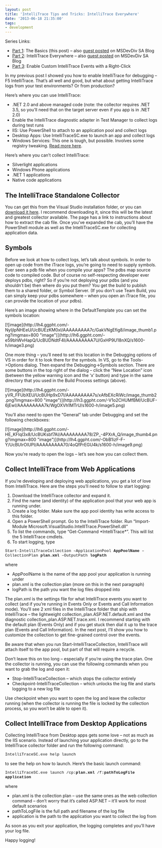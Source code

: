 ```yaml
---
layout: post
title: 'IntelliTrace Tips and Tricks: IntelliTrace Everywhere'
date: '2013-06-18 21:35:00'
tags:
- development
---
```


Series Links:

- [Part 1](http://www.colinsalmcorner.com/2013/06/intellitrace-tips-and-tricks-basics.html): The Basics (this post) – also [guest posted](http://blogs.msdn.com/b/southafrica/archive/2013/05/13/guest-post-intellitrace-tips-and-tricks-the-basics-part-1-colin-dembovsky.aspx) on MSDevDiv SA Blog
- [Part 2](http://www.colinsalmcorner.com/2013/06/intellitrace-tips-and-tricks.html): IntelliTrace Everywhere – also [guest posted](http://blogs.msdn.com/b/southafrica/archive/2013/05/13/guest-post-intellitrace-tips-and-tricks-intellitrace-everywhere-part-2-colin-dembovsky.aspx) on MSDevDiv SA Blog
- [Part 3](http://www.colinsalmcorner.com/2013/04/enable-custom-intellitrace-web-events.html): Enable Custom IntelliTrace Events with a Right-Click

In my previous post I showed you how to enable IntelliTrace for debugging – F5 IntelliTrace. That’s all well and good, but what about getting IntelliTrace logs from your test environments? Or from production?

Here’s where you can use IntelliTrace:

- .NET 2.0 and above managed code (note: the collector requires .NET 3.5, so you’ll need that on the target server even if you app is in .NET 2.0)
- Enable the IntelliTrace diagnostic adapter in Test Manager to collect logs during test runs
- IIS: Use PowerShell to attach to an application pool and collect logs
- Desktop Apps: Use IntelliTraceSC.exe to launch an app and collect logs
- Windows Services: This one is tough, but possible. Involves some registry tweaking. [Read more here](http://blogs.msdn.com/b/msaffer/archive/2011/02/23/using-intellitrace-with-services.aspx).

Here’s where you can’t collect IntelliTrace:

- Silverlight applications
- Windows Phone applications
- .NET 1 applications
- Native code applications

## The IntelliTrace Standalone Collector

You can get this from the Visual Studio installation folder, or you can [download it here](http://www.microsoft.com/en-za/download/details.aspx?id=30665). I recommend downloading it, since this will be the latest and greatest collector available. The page has a link to instructions about how to extract the cab file. Once you’ve expanded the cab, you’ll have the PowerShell module as well as the IntelliTraceSC.exe for collecting application data.

## Symbols

Before we look at how to collect logs, let’s talk about symbols. In order to open up code from the iTrace logs, you’re going to need to supply symbols. Ever seen a pdb file when you compile your apps? The pdbs map source code to compiled code. But of course no self-respecting developer ever deploys pdbs, right? So if you’re not deploying your pdbs (and you shouldn’t be) then where do you put them? You get the build to publish them to a shared folder, or Symbol Server. (If you don’t use Team Build, you can simply keep your pdbs somewhere – when you open an iTrace file, you can provide the location of your pdbs).

Here’s an image showing where in the DefaultTemplate you can set the symbols location:

<!--kg-card-begin: html-->[![image](http://lh4.ggpht.com/-NyIjIpNHEeU/UcBUEzKM0xI/AAAAAAAAA7c/GakVNgEfig8/image_thumb1.png?imgmax=800 "image")](http://lh6.ggpht.com/-e59bhWvHapQ/UcBUDNdtF4I/AAAAAAAAA7U/GxHP9U18nXQ/s1600-h/image3.png)<!--kg-card-end: html-->

One more thing – you’ll need to set this location in the Debugging options of VS in order for it to look there for the symbols. In VS, go to the Tools-\>Options dialog. Then expand the Debugging-\>Symbols section. There are some buttons in the top right of the dialog – click the “New Location” icon (between the yellow warning icon and the ‘x’ button) and type in the same directory that you used in the Build Process settings (above).

<!--kg-card-begin: html-->[![image](http://lh4.ggpht.com/-yVR_FFUbXEU/UcBUHp9xD7I/AAAAAAAAA7s/xAfbEXcRiWc/image_thumb2.png?imgmax=800 "image")](http://lh3.ggpht.com/-V1o2CHUMfBM/UcBUF-6jEwI/AAAAAAAAA7k/WgOXVh1MTrU/s1600-h/image5.png)<!--kg-card-end: html-->

You’ll also need to open the “General” tab under Debugging and set the following checkboxes:

<!--kg-card-begin: html-->[![image](http://lh6.ggpht.com/-HE_KFIql3x8/UcBUKsbf7AI/AAAAAAAAA78/ZP_-4PXrA_Q/image_thumb4.png?imgmax=800 "image")](http://lh4.ggpht.com/-ObB1izF-F-Y/UcBUIrOlUPI/AAAAAAAAA70/4oQfPrEGU4k/s1600-h/image9.png)<!--kg-card-end: html-->

Now you’re ready to open the logs – let’s see how you can collect them.

## Collect IntelliTrace from Web Applications

If you’re developing and deploying web applications, you get a lot of love from IntelliTrace. Here are the steps you’ll need to follow to start logging:

1. Download the IntelliTrace collector and expand it.
2. Find the name (and identity) of the application pool that your web app is running under.
3. Create a log folder. Make sure the app pool identity has write access to this folder.
4. Open a PowerShell prompt. Go to the IntelliTrace folder. Run “Import-Module Microsoft.VisualStudio.IntellITrace.PowerShell.dll”
5. To list the commands, type “Get-Command \*IntelliTrace\*”. This will list the 5 IntelliTrace cmdlets.
6. To start logging, type
<!--kg-card-begin: html--><font face="Courier New"><font size="2">Start-IntelliTraceCollection –ApplicationPool <strong>AppPoolName</strong> –CollectionPlan <strong>plan.xml</strong> –OutputPath <strong>logPath</strong></font></font><!--kg-card-end: html-->

where

- AppPoolName is the name of the app pool your application is running under
- plan.xml is the collection plan (more on this in the next paragraph)
- logPath is the path you want the log files dropped into

The plan.xml is the settings file for what IntelliTrace events you want to collect (and if you’re running in Events Only or Events and Call Information mode). You’ll see 2 xml files in the IntelliTrace folder that ship with IntelliTrace – the lightweight collection\_plan.ASP.NET.default.xml and the diagnostic collection\_plan.ASP.NET.trace.xml. I recommend starting with the default plan (Events Only) and if you get stuck then dial it up to the trace plan (Events and Call Information). In the next post, I’ll show you how to customize the collection to get fine-grained control over the events.

Be aware that when you run Start-IntelliTraceCollection, IntelliTrace will attach itself to the app pool, but part of that will require a recycle.

Don’t leave this on too long – especially if you’re using the trace plan. One the collector is running, you can use the following commands when you want to grab the log and open it:

- Stop-IntelliTraceCollection – which stops the collector entirely
- Checkpoint-IntelliTraceCollection – which unlocks the log file and starts logging to a new log file

Use checkpoint when you want to open the log and leave the collector running (when the collector is running the file is locked by the collection process, so you won’t be able to open it).

## Collect IntelliTrace from Desktop Applications

Collecting IntelliTrace from Desktop apps gets some love – not as much as the IIS scenario. Instead of launching your application directly, go to the IntelliTrace collector folder and run the following command:

<!--kg-card-begin: html--><font size="2" face="Courier New">IntelliTraceSC.exe help launch</font><!--kg-card-end: html-->

to see the help on how to launch. Here’s the basic launch command:

<!--kg-card-begin: html--><font size="2" face="Courier New">IntelliTraceSC.exe launch /cp:<strong>plan.xml</strong> /f:<strong>pathToLogFile</strong> <strong>application</strong></font><!--kg-card-end: html-->

where

- plan.xml is the collection plan – use the same ones as the web collection command – don’t worry that it’s called ASP.NET – it’ll work for most default scenarios
- pathToLogFile is the full path and filename of the log file
- application is the path to the application you want to collect the log from

As soon as you exit your application, the logging completes and you’ll have your log file.

Happy logging!

